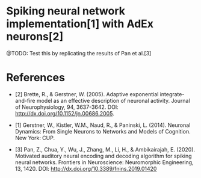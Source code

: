 # Spiking neural network implementation[1] with AdEx neurons[2]
@TODO: Test this by replicating the results of Pan et al.[3]

# References
* [2] Brette, R., & Gerstner, W. (2005). Adaptive exponential integrate-and-fire model as an effective description of neuronal activity. Journal of Neurophysiology, 94, 3637-3642. DOI: http://dx.doi.org/10.1152/jn.00686.2005.

* [1] Gerstner, W., Kistler, W.M., Naud, R., & Paninski, L. (2014). Neuronal Dynamics: From Single Neurons to Networks and Models of Cognition. New York: CUP.

* [3] Pan, Z., Chua, Y., Wu, J., Zhang, M., Li, H., & Ambikairajah, E. (2020). Motivated auditory neural encoding and decoding algorithm for spiking neural networks. Frontiers in Neuroscience: Neuromorphic Engineering, 13, 1420. DOI: http://dx.doi.org/10.3389/fnins.2019.01420